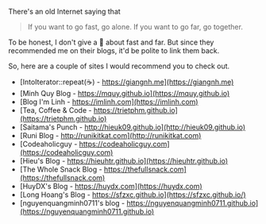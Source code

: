 There's an old Internet saying that

> If you want to go fast, go alone. If you want to go far, go together.

To be honest, I don't give a 💩 about fast and far. But since they
recommended me on their blogs, it'd be polite to link them back.

So, here are a couple of sites I would recommend you to check out.

- [IntoIterator::repeat(☕️) - https://giangnh.me](https://giangnh.me)
- [Minh Quy Blog - https://mquy.github.io](https://mquy.github.io)
- [Blog I'm Linh - https://imlinh.com](https://imlinh.com)
- [Tea, Coffee & Code - https://trietphm.github.io](https://trietphm.github.io)
- [Saitama's Punch - http://hieuk09.github.io](http://hieuk09.github.io)
- [Runi Blog - http://runikitkat.com](http://runikitkat.com)
- [Codeaholicguy - https://codeaholicguy.com](https://codeaholicguy.com)
- [Hieu's Blog - https://hieuhtr.github.io](https://hieuhtr.github.io)
- [The Whole Snack Blog - https://thefullsnack.com](https://thefullsnack.com)
- [HuyDX's Blog - https://huydx.com](https://huydx.com)
- [Long Hoang's Blog - https://sfzxc.github.io](https://sfzxc.github.io/)
- [nguyenquangminh0711's blog -
https://nguyenquangminh0711.github.io](https://nguyenquangminh0711.github.io)
